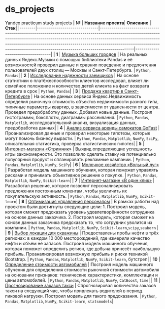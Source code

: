 # ds_projects
Yandex practicum study projects
| **№**  | **Название проекта**| **Описание**                                                                                                                                                                                                                                                                                                                            | **Стек**|
|--------|-------------------------------|-----------------------------------------------------------------------------------------------------------------------------------------------------------------------------------------------------------------------------------------------------------------------------------------------------------------------------------------|-----------------------------------|
| **1**  | [Музыка больших городов]([https://github.com/evlevigo/ya_praktikum/tree/main/Project%201%20-%20%20Исследование%20данных%20сервиса%20“Яндекс.Музыка”](https://github.com/evlevigo/ds_projects/tree/main/01%20Исследование%20данных%20сервиса%20“Яндекс.Музыка”%20—%20сравнение%20пользователей%20двух%20городов))                                                                 | На реальных данных Яндекс.Музыки c помощью библиотеки Pandas и её возможностей проверил данные и сравнил поведение и предпочтения пользователей двух столиц — Москвы и Санкт-Петербурга.                                                                                                                                            | `Python`, `Pandas`|
| **2**  | [Исследование надежности заемщиков]([https://github.com/evlevigo/ya_praktikum/tree/main/Project%202%20-%20Исследование%20надёжности%20заёмщиков%20—%20анализ%20банковских%20данных](https://github.com/evlevigo/ds_projects/tree/main/02%20Исследование%20надёжности%20заёмщиков%20—%20анализ%20банковских%20данных))                                  | На основе статистики о платёжеспособности клиентов исследовал, влияет ли семейное положение и количество детей клиента на факт возврата кредита в срок                                                                                                                                                                                 | `Python`, `Pandas`|
| **3**  | [Продажа квартир в Санкт-Петербурге]([https://github.com/evlevigo/ya_praktikum/tree/main/Project%203%20-%20Продажа%20квартир%20в%20Санкт-Петербурге%20—%20анализ%20рынка%20недвижимости](https://github.com/evlevigo/ds_projects/tree/main/03%20Продажа%20квартир%20в%20Санкт-Петербурге%20—%20анализ%20рынка%20недвижимости)) | На основе данных сервиса Яндекс.Недвижимость определил рыночную стоимость объектов недвижимости разного типа, типичные параметры квартир, в зависимости от удаленности от центра. Проведел предобработку данных. Добавил новые данные. Построил гистограммы, боксплоты, диаграммы рассеивания. | `Python`, `Pandas`, `Matplotlib`, исследовательский анализ, визуализация данных, предобработка данных|
| **4**  | [Анализ сервиса аренды самокатов GoFast]([https://github.com/evlevigo/ya_praktikum/tree/main/Project%204%20-%20Анализ%20сервиса%20аренды%20самокатов%20GoFast](https://github.com/evlevigo/ds_projects/tree/main/04%20Анализ%20сервиса%20аренды%20самокатов))                                                       | Проанализировал данные и проверил некоторые гипотезы, которые могут помочь бизнесу вырасти.                                                                                                                                       | `Python`, `Pandas`, `Matplotlib`, `NumPy`, `SciPy`, описательная статистика, проверка статистических гипотез|
| **5**  | [Интернет-магазин «Стримчик»]([https://github.com/evlevigo/ya_praktikum/tree/main/Project%205%20-%20Интернет-магазин%20«Стримчик»](https://github.com/evlevigo/ds_projects/tree/main/05%20Интернет-магазин))                                                                                   | Выявид определяющие успешность игры закономерности. Это позволило сделать ставку на потенциально популярный продукт и спланировать рекламные кампании.                                                                                                                                                                 | `Python`, `Pandas`, `Matplotlib`, `NumPy`, `SciPy`|
| **6**  | [Молочное хозяйство «Вольный луг»]([https://github.com/evlevigo/ya_praktikum/tree/main/Project%206%20-%20Молочное%20хозяйство%20«Вольный%20луг»](https://github.com/evlevigo/ds_projects/tree/main/06%20Молочное%20хозяйство))                                                                     | Разработал модель машинного обучения, которая поможет управлять рисками и принимать объективное решение о покупке.                                                                                | `Python`, `Pandas`, `Matplotlib`, `NumPy`, `Scikit-learn`|
| **7**  | [Интернет-магазин «В один клик»]([https://github.com/evlevigo/ya_praktikum/tree/main/Project%207%20-%20Интернет-магазин%20«В%20один%20клик»](https://github.com/evlevigo/ds_projects/tree/main/07%20Интернет-магазин))                                                                         | Разработал  решение, которое позволит персонализировать предложения постоянным клиентам, чтобы увеличить их покупательскую активность.                                                                                                                                                                                                |  `Python`, `Pandas`, `Matplotlib`, `NumPy`, `Scikit-learn`|
| **8**  | [Оптимизация управления персоналом]([https://github.com/evlevigo/ya_praktikum/tree/main/Project%208%20-%20HR-аналитика%20компании%20«Работа%20с%20заботой»](https://github.com/evlevigo/ds_projects/tree/main/08%20HR-аналитика%20компании))                              | В рамках работы над проектом были достигнуты следующие цели: 1. Построил модель, которая сможет предсказать уровень удовлетворённости сотрудника на основе данных заказчика.   2. Построил модель, которая сможет на основе данных заказчика предсказать то, что сотрудник уволится из компании. | `Python`, `Pandas`, `Matplotlib`, `NumPy`, `Scikit-learn`,`scipy`,`seaborn` |
| **9**  | [Выбор локации для скважины]([https://github.com/evlevigo/ya_praktikum/tree/main/Project%209%20-%20Выбор%20локации%20для%20скважины](https://github.com/evlevigo/ds_projects/tree/main/09%20Выбор%20локации%20для%20скважины))                                                                                 | Предоставлены пробы нефти в трёх регионах: в каждом 10 000 месторождений, где измерили качество нефти и объём её запасов. Построил модель машинного обучения, которая поможет определить регион, где добыча принесёт наибольшую прибыль. Проанализировал возможную прибыль и риски техникой Bootstrap.                            |  `Python`, `Pandas`, `Matplotlib`, `NumPy`, `Scikit-learn`, бутстреп|
| **10** | [Определение стоимости автомобилей]([https://github.com/evlevigo/ya_praktikum/tree/main/Project%2010%20-%20Сервис%20по%20продаже%20автомобилей%20с%20пробегом%20«Не%20бит%2C%20не%20крашен»](https://github.com/evlevigo/ds_projects/tree/main/10%20Сервис%20по%20продаже%20автомобилей%20с%20пробегом))                         | Построил модель машинного обучения для определения стоимости рыночной стоимости автомобиля на основании признаков: технические характеристики, комплектации и цены автомобилей.                                                                                                                                                      |  `Python`, `Pandas`, `Matplotlib`, `NumPy`, `CatBoost`, `time`|
| **11** | [Прогнозирование заказов такси]([https://github.com/evlevigo/ya_praktikum/tree/main/Project%2011%20-%20Прогноз%20количества%20заказов%20такси%20на%20следующий%20час%20«Чётенькое%20такси»](https://github.com/evlevigo/ds_projects/tree/main/11%20Прогноз%20количества%20заказов%20такси))                          | Спрогнозировал количество заказов такси на следующий час, чтобы привлекать водителей в период пиковой нагрузки. Построил модель для такого предсказания.                                                                                                                |  `Python`, `Pandas`, `Matplotlib`, `NumPy`, `Scikit-learn`, `statsmodels`|

